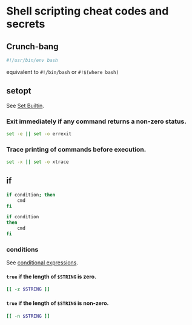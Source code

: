 # Shell scripting cheat codes and secrets

## Crunch-bang

```sh
#!/usr/bin/env bash
```
equivalent to `#!/bin/bash` or `#!$(where bash)`

## setopt
See [Set Builtin](https://www.gnu.org/software/bash/manual/bash.html#The-Set-Builtin).

### Exit immediately if any command returns a non-zero status.
```sh
set -e || set -o errexit
```

### Trace printing of commands before execution.
```sh
set -x || set -o xtrace
```


## if

```sh
if condition; then
    cmd
fi

if condition
then
    cmd
fi
```

### conditions
See [conditional expressions](https://www.gnu.org/software/bash/manual/bash.html#Bash-Conditional-Expressions).

#### `true` if the length of `$STRING` is zero.
```sh
[[ -z $STRING ]]
```

#### `true` if the length of `$STRING` is non-zero.
```sh
[[ -n $STRING ]]
```

